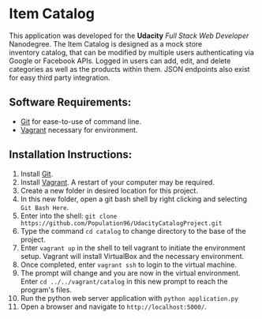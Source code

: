 # Item Catalog

This application was developed for the **Udacity**  _Full Stack Web 
Developer_ Nanodegree.  The Item Catalog is designed as a mock store  
inventory catalog, that can be modified by multiple users authenticating 
via Google or Facebook APIs.  Logged in users can add, edit, and delete 
categories as well as the products within them.  JSON endpoints also 
exist for easy third party integration.

## Software Requirements:

- [Git](https://git-scm.com/) for ease-to-use of command line.
- [Vagrant](https://www.vagrantup.com/) necessary for environment.
 
## Installation Instructions:

1. Install [Git](https://git-scm.com/).
2. Install [Vagrant](https://www.vagrantup.com/).  A restart of your computer
may be required.
3. Create a new folder in desired location for this project.
4. In this new folder, open a git bash shell by right clicking and selecting 
`Git Bash Here`.
5. Enter into the shell: `git clone https://github.com/Population96/UdacityCatalogProject.git`
6. Type the command `cd catalog` to change directory to the base
of the project.
7. Enter `vagrant up` in the shell to tell vagrant to initiate the environment 
setup.  Vagrant will install VirtualBox and the necessary environment.
8. Once completed, enter `vagrant ssh` to login to the virtual machine.
9. The prompt will change and you are now in the virtual environment.  Enter `cd ../../vagrant/catalog` in this new prompt to reach the program's files.
10. Run the python web server application with `python application.py`
11. Open a browser and navigate to `http://localhost:5000/`.

